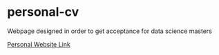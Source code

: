 # personal-cv
<p>Webpage designed in order to get acceptance for data science masters</p>
<a href="https://bada-mobolaji.herokuapp.com/" target="_blank" rel="noopener noreferrer"> Personal Website Link</a> 

